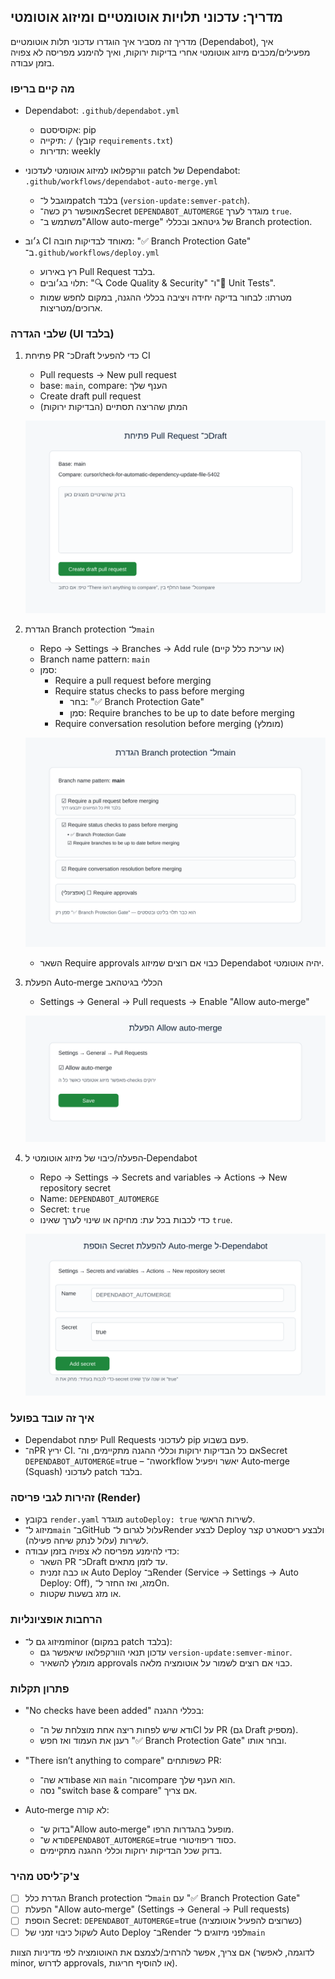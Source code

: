 ## מדריך: עדכוני תלויות אוטומטיים ומיזוג אוטומטי

מדריך זה מסביר איך הוגדרו עדכוני תלות אוטומטיים (Dependabot), איך מפעילים/מכבים מיזוג אוטומטי אחרי בדיקות ירוקות, ואיך להימנע מפריסה לא צפויה בזמן עבודה.

### מה קיים בריפו
- Dependabot: `.github/dependabot.yml`
  - אקוסיסטם: pip
  - תיקייה: `/` (קובץ `requirements.txt`)
  - תדירות: weekly

- וורקפלואו למיזוג אוטומטי לעדכוני patch של Dependabot: `.github/workflows/dependabot-auto-merge.yml`
  - מוגבל ל־patch בלבד (`version-update:semver-patch`).
  - מאופשר רק כשה־Secret `DEPENDABOT_AUTOMERGE` מוגדר לערך `true`.
  - משתמש ב־"Allow auto-merge" של גיטהאב ובכללי Branch protection.

- ג׳וב CI מאוחד לבדיקות חובה: "✅ Branch Protection Gate" ב־`.github/workflows/deploy.yml`
  - רץ באירוע Pull Request בלבד.
  - תלוי בג׳ובים: "🔍 Code Quality & Security" ו־"🧪 Unit Tests".
  - מטרתו: לבחור בדיקה יחידה ויציבה בכללי ההגנה, במקום לחפש שמות ארוכים/מטריצות.

### שלבי הגדרה (UI בלבד)
1) פתיחת PR כ־Draft כדי להפעיל CI
   - Pull requests → New pull request
   - base: `main`, compare: הענף שלך
   - Create draft pull request
   - המתן שהריצה תסתיים (הבדיקות ירוקות)

   ![Create Draft PR](images/create-draft-pr.svg)

2) הגדרת Branch protection ל־`main`
   - Repo → Settings → Branches → Add rule (או עריכת כלל קיים)
   - Branch name pattern: `main`
   - סמן:
     - Require a pull request before merging
     - Require status checks to pass before merging
       - בחר: "✅ Branch Protection Gate"
       - סמן: Require branches to be up to date before merging
     - Require conversation resolution before merging (מומלץ)
   
   ![Branch Protection Rule](images/branch-protection-rule.svg)
   - השאר Require approvals כבוי אם רוצים שמיזוג Dependabot יהיה אוטומטי.

3) הפעלת Auto‑merge הכללי בגיטהאב
   - Settings → General → Pull requests → Enable "Allow auto‑merge"

   ![Allow Auto Merge](images/allow-auto-merge-setting.svg)

4) הפעלה/כיבוי של מיזוג אוטומטי ל‑Dependabot
   - Repo → Settings → Secrets and variables → Actions → New repository secret
   - Name: `DEPENDABOT_AUTOMERGE`
   - Secret: `true`
   - כדי לכבות בכל עת: מחיקה או שינוי לערך שאינו `true`.

   ![Add Secret](images/add-secret-dependabot-automerge.svg)

### איך זה עובד בפועל
- Dependabot יפתח Pull Requests לעדכוני pip פעם בשבוע.
- ה־PR יריץ CI. אם כל הבדיקות ירוקות וכללי ההגנה מתקיימים, וה־Secret `DEPENDABOT_AUTOMERGE`=true – ה־workflow יאשר ויפעיל Auto‑merge (Squash) לעדכוני patch בלבד.

### זהירות לגבי פריסה (Render)
- בקובץ `render.yaml` מוגדר `autoDeploy: true` לשירות הראשי.
- מיזוג ל־`main` ב־GitHub עלול לגרום ל־Render לבצע Deploy ולבצע ריסטארט קצר לשירות (עלול לנתק שיחה פעילה).
- כדי להימנע מפריסה לא צפויה בזמן עבודה:
  - השאר PR כ־Draft עד לזמן מתאים.
  - או כבה זמנית Auto Deploy ב־Render (Service → Settings → Auto Deploy: Off), מזג, ואז החזר ל־On.
  - או מזג בשעות שקטות.

### הרחבות אופציונליות
- מיזוג גם ל־minor (במקום patch בלבד):
  - עדכון תנאי הוורקפלואו שיאפשר גם `version-update:semver-minor`.
  - מומלץ להשאיר approvals כבוי אם רוצים לשמור על אוטומציה מלאה.

### פתרון תקלות
- "No checks have been added" בכללי ההגנה:
  - ודא שיש לפחות ריצה אחת מוצלחת של ה־CI על PR (גם Draft מספיק).
  - רענן את העמוד ואז חפש "✅ Branch Protection Gate" ובחר אותו.

- "There isn’t anything to compare" כשפותחים PR:
  - ודא שה־base הוא `main` וה־compare הוא הענף שלך.
  - נסה "switch base & compare" אם צריך.

- Auto‑merge לא קורה:
  - בדוק ש־"Allow auto‑merge" מופעל בהגדרות הרפו.
  - ודא ש־`DEPENDABOT_AUTOMERGE`=true כסוד ריפוזיטורי.
  - בדוק שכל הבדיקות ירוקות וכללי ההגנה מתקיימים.

### צ'ק־ליסט מהיר
- [ ] הגדרת כלל Branch protection ל־`main` עם "✅ Branch Protection Gate"
- [ ] הפעלת "Allow auto‑merge" (Settings → General → Pull requests)
- [ ] הוספת Secret: `DEPENDABOT_AUTOMERGE`=true (כשרוצים להפעיל אוטומציה)
- [ ] לשקול כיבוי זמני של Auto Deploy ב־Render לפני מיזוגים ל־`main`

אם צריך, אפשר להרחיב/לצמצם את האוטומציה לפי מדיניות הצוות (לדוגמה, לאפשר minor, לדרוש approvals, או להוסיף חריגות).

